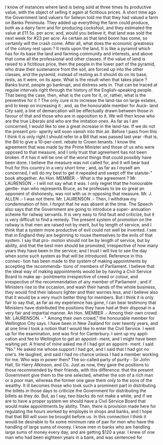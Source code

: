 I know of instances where land is being sold at three times its productive value, with the object of selling it again at fictitious prices. A short time ago the Government land valuers for Selwyn told me that they had valued a farm on Banks Peninsula. They added up everything the farm could produce, both as a dairy farm and for producing cocksfoot, and they estimated the value at £11 5s. per acre; and, would you believe it, that land was sold the next week for #23 per acre. As certain as that land boom has come, so certainly will the crash come. After all, what does the economic greatness of the colony rest upon ? It rests upon the land. It is like a pyramid which has for its base the land and farming community and interests, and above that come all the professional and other classes. If the value of land is raised to a fictitious price, then the people in the lower part of the pyramid, who draw their sustenance from the soil, are forced up into the other classes, and the pyramid, instead of resting as it should do on its base, rests, as it were, on its apex. What is the result when that takes place ? Banks burst, people go bankrupt, and distress sets in. That can be traced at regular intervals right through the history of the English-speaking people. That being the case, then, what is the cure for it, or, rather, what is the preventive for it ? The only cure is to increase the land-tax on large estates, and to keep on increasing it ; and, as the honourable member for Auck- land City said, a line of demarcation will be effectually drawn between those in favour of that and those who are in opposition to it. We will then know who are the true Liberals and who are the imitation ones. As far as I am concerned, I would like to see a great increase in the land-tax. If we do not the present pro- sperity will soon vanish into thin air. Before I pass from this I think it is only right I should refer to a Bill that was passed last year -that is, the Bill to give a 10-per-cent. rebate to Crown tenants. I know the agreement that was made by the Prime Minister and those of us who were opposed to that measure, and I only trust that agreement has not been broken. If it has it will be one of the worst things that could possibly have been done. I believe the measure was not called for, and it will bear bad fruit for this country in a very short time ; and, as far as I myself am concerned, I will do my best to get it repealed and swept off the statute-" book altogether. An Hon. MEMBER .- What is the agreement ? Mr. LAURENSON .- I will not say what it was. I only regret that the honourable gentle- man who represents Bruce, as he professes to be so great an opponent of dishonesty, was not with us in opposing that measure. Mr. J. ALLEN .- I was not there. Mr. LAURENSON .- Then, I withdraw my condemnation of him. I forgot that he was absent at the time. The Speech also says that the Government are going to introduce a super- annuation scheme for railway servants. It is very easy to find fault and criticize, but it is very difficult to find a remedy. The present system of promotion on the railway is that men are raised not by merit, but by length of service, and I think that a system more productive of evil could not well be invented. I see that in England they are beginning to rouse themselves to the evils of that system. I say that pro- motion should not be by length of service, but by ability, and that the best men should be promoted, irrespective of how many years they have been in the service; and I trust I will live to see the day when some such system as that will be introduced. Reference in this connec- tion has been made to the system of making appointments by accepting the recommenda- tions of members of Parliament. I believe that the ideal way of making appointments would be by having a Civil Service Board to make ap- pointments irrespective of creed or colour, and irrespective of the recommendation of any member of Parliament ; and if Ministers rise to the occasion, and wash their hands of the whole business, they would find their labours lighter and their worries less; and I believe also that it would be a very much better thing for members. But I think it is only fair to say that, as far as my experience has gone, I can bear testimony that Ministers have distributed the positions they have had at their disposal in a very fair and impartial manner. An Hon. MEMBER .- Among their own crowd. Mr. LAURENSON. - " Among their own crowd," the honourable member for Wellington City says. I have been in New Zealand for over twenty years, and at one time I took a notion that I would like to enter the Civil Service. I went up for the examination, and was first for Canterbury. I sent up my appli- cation and fee to Wellington to get an appoint- ment, and I might have been waiting yet. A friend of mine asked me if I had got an appoint- ment. I said "No." He asked me whose support I had got, and I said that I had got no one's. He laughed, and said I had no chance unless I had a member working for me. Who was in power then? The so-called party of purity - Sir John Hall, Sir Harry Atkinson, and Co. Just as now, they gave the positions to those recommended by their friends, with this difference: that the present Government give them to the one selected, whether the son of a rich man or a poor man, whereas the former one gave them only to the sons of the wealthy. It ill becomes those who took such a prominent part in distributing the billets in those days to criticize the Government for distributing the billets as they do. But, as I say, two blacks do not make a white, and if we are to have a proper system we should have a Civil Service Board that would make appointments by ability. Then, there is provision made here for regulating the hours worked by employés in shops and banks, and I hope that that Bill will soon be brought before us. In this connection I think it would be desirable to fix some minimum rate of pav for men who have the handling of large sums of money. I know men in banks who are handling large sums of money every day, and are getting $120 a year. I knew of one man who had been eighteen years in a bank, and was sentenced for 